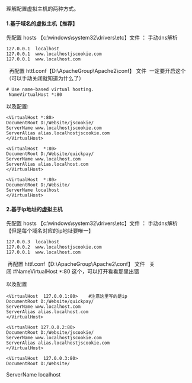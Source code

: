 
理解配置虚拟主机的两种方式。

#### 1.基于域名的虚拟主机【推荐】
先配置 hosts 【c:\windows\system32\drivers\etc】文件 ： 手动dns解析
```
127.0.0.1  localhost
127.0.0.1  www.localhostjscookie.com
127.0.0.1  www.localhost.com
```
 
再配置 httf.conf【D:\ApacheGroup\Apache2\conf】 文件 
一定要开启这个（可以手动关闭就知道为什么了）
```
# Use name-based virtual hosting.
 NameVirtualHost *:80
```

以及配置:
```
<VirtualHost *:80>
DocumentRoot D:/Website/jscookie/
ServerName www.localhostjscookie.com
ServerAlias alias.localhostjscookie.com
</VirtualHost> 

<VirtualHost  *:80>
DocumentRoot D:/Website/quickpay/
ServerName www.localhost.com
ServerAlias alias.localhost.com
</VirtualHost> 

<VirtualHost  *:80>
DocumentRoot D:/Website/
ServerName localhost
</VirtualHost> 
```



#### 2.基于ip地址的虚拟主机
先配置 hosts 【c:\windows\system32\drivers\etc】文件 ： 手动dns解析    
【但是每个域名对应的ip地址要唯一】
```
127.0.0.3  localhost
127.0.0.2  www.localhostjscookie.com
127.0.0.1  www.localhost.com 
```

 再配置 httf.conf【D:\ApacheGroup\Apache2\conf】 文件  
关闭 #NameVirtualHost *:80 这个，可以打开看看那里出错

以及配置 
```
<VirtualHost  127.0.0.1:80>    #注意这里写的是ip
DocumentRoot D:/Website/quickpay/
ServerName www.localhost.com
ServerAlias alias.localhost.com
</VirtualHost> 

<VirtualHost 127.0.0.2:80>
DocumentRoot D:/Website/jscookie/
ServerName www.localhostjscookie.com
ServerAlias alias.localhostjscookie.com
</VirtualHost> 

<VirtualHost  127.0.0.3:80>
DocumentRoot D:/Website/
```
ServerName localhost
</VirtualHost> 

